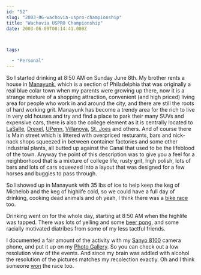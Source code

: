 ```yaml
---
id: "52"
slug: "2003-06-wachovia-uspro-championship"
title: "Wachovia USPRO Championship"
date: 2003-06-09T08:14:41.000Z



tags:

  - "Personal"
---
```

<div class="sqs-html-content">
  <p>So I started drinking at 8:50 AM on Sunday June 8th.  My brother rents a house in <a href="http://www.manayunk.com/">Manayunk</a>, which is a section of Philadelphia that was originally a real blue colar town when my parents were growing up there, now it is a strange mixture of a shopping attraction, convenient (and high priced) living area for people who work in and around the city, and there are still the roots of hard working grit.  Manayunk has become a trendy area for the rich to live in very old houses and try and find a place to park their many SUVs and expensive cars, there is also the college element as it is centrally located to <a href="http://www.lasalle.edu/">LaSalle</a>, <a href="http://www.drexel.edu/">Drexel</a>, <a href="http://www.upenn.edu/">UPenn</a>, <a href="http://www.villanova.edu">Villanova</a>, <a href="http://www.sju.edu">St. Joes</a> and others.  And of course there is Main street which is littered with overpriced resturants, bars and nick-nack shops squeezed in between container factories and some other industrial plants, all butted up against the Canal that used to be the lifeblood of the town.  Anyway the point of this description was to give you a feel for a neighborhood that is a mixture of college life, rusty grit, high polish, lots of bars and lots of cars squeezed into a layout that was designed for a few horses and buggies to pass through.</p>
<p>So I showed up in Manayunk with 35 lbs of ice to help keep the keg of Michelob and the keg of highlife cold, so we could have a full day of drinking, cooking dead animals and oh yeah, I think there was a <a href="http://www.firstunioncycling.com/home_uspro.asp">bike race</a> too.</p>
<p>Drinking went on for the whole day, starting at 8:50 AM when the highlife was tapped.  There was lots of yelling and some <a href="http://www.playbeirut.org/">beer pong</a>, and some racially motivated diatribes from some of my less tactful friends.</p>
<p>I documented a fair amount of the activity with my <a href="http://www.phonescoop.com/phones/phone.php?id=293">Sanyo 8100</a> camera phone, and put it up on my <a href="http://mcallister.ws/gallery">Photo Gallery</a>.  So you can check out a low resolution view of the events.  And since my brain was addled with alcohol the resolution of the pictures matches my recolection exactly.  Oh and I think someone <a href="http://www.philly.com/mld/philly/sports/6045225.htm">won</a> the race too.</p>
</div>
